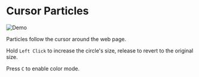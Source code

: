 # Cursor Particles

![Demo](Demo.gif)

Particles follow the cursor around the web page.

Hold `Left Click` to increase the circle's size, release to revert to the original size.

Press `C` to enable color mode.